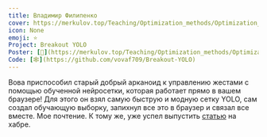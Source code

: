 ```yaml
---
title: Владимир Филипенко
cover: https://merkulov.top/Teaching/Optimization_methods/Optimization_methods_/Лучшие_проекты_по_оптимизации_2020/Владимир_Филипенко/filipenko.png
icon: None
emoji: ⭐
Project: Breakout YOLO
Poster: [📎](https://merkulov.top/Teaching/Optimization_methods/Optimization_methods_/Лучшие_проекты_по_оптимизации_2020/Владимир_Филипенко/filipenko.pdf)
Code: [🕸](https://github.com/vovaf709/Breakout-YOLO)
---
```


Вова приспособил старый добрый арканоид к управлению жестами с помощью обученной нейросетки, которая работает прямо в вашем браузере! Для этого он взял самую быструю и модную сетку YOLO, сам создал обучающую выборку, запихнул все это в браузер и связал все вместе. Мое почтение. К тому же, уже успел выпустить [статью](https://habr.com/ru/post/507562) на хабре.
